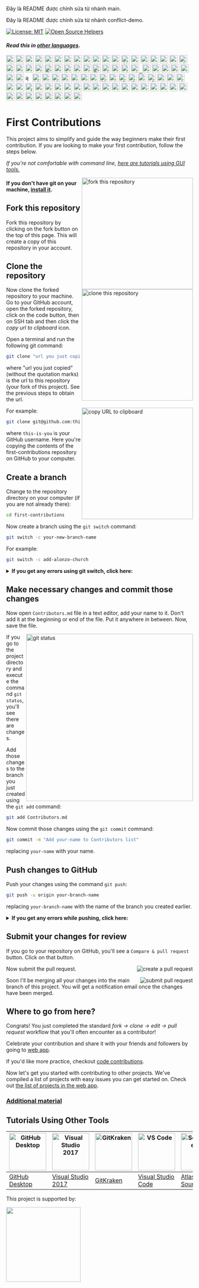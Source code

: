 
Đây là README được chỉnh sửa từ nhánh main.

Đây là README được chỉnh sửa từ nhánh conflict-demo.

[![License: MIT](https://img.shields.io/badge/License-MIT-green.svg)](https://opensource.org/licenses/MIT)
[![Open Source Helpers](https://www.codetriage.com/roshanjossey/first-contributions/badges/users.svg)](https://www.codetriage.com/roshanjossey/first-contributions)

#### _Read this in [other languages](docs/translations/Translations.md)._
<kbd>[<img title="Shqip" alt="Shqip" src="https://cdn.statically.io/gh/hjnilsson/country-flags/master/svg/al.svg" width="22">](docs/translations/README.al.md)</kbd>
<kbd>[<img title="Armenian" alt="Armenian" src="https://cdn.statically.io/gh/hjnilsson/country-flags/master/svg/am.svg" width="22">](docs/translations/README.arm.md)</kbd>
<kbd>[<img title="Uzbek" alt="Uzbek language" src="https://cdn.statically.io/gh/hjnilsson/country-flags/master/svg/uz.svg" width="22">](docs/translations/README.uz.md)</kbd>
<kbd>[<img title="Azərbaycan dili" alt="Azərbaycan dili" src="https://cdn.statically.io/flags/az.svg" width="22">](docs/translations/README.aze.md)</kbd>
<kbd>[<img title="বাংলা" alt="বাংলা" src="https://cdn.statically.io/gh/hjnilsson/country-flags/master/svg/bd.svg" width="22">](docs/translations/README.bn.md)</kbd>
<kbd>[<img title="Bulgarian" alt="Bulgarian" src="https://cdn.statically.io/gh/hjnilsson/country-flags/master/svg/bg.svg" width="22">](docs/translations/README.bg.md)</kbd>
<kbd>[<img title="Português (Brasil)" alt="Português (Brasil)" src="https://cdn.statically.io/gh/hjnilsson/country-flags/master/svg/br.svg" width="22">](docs/translations/README.pt_br.md)</kbd>
<kbd>[<img title="Català" alt="Català" src="https://firstcontributions.github.io/assets/Readme/catalan1.png" width="22">](docs/translations/README.ca.md)</kbd>
<kbd>[<img title="中文 (Simplified)" alt="中文 (Simplified)" src="https://cdn.statically.io/gh/hjnilsson/country-flags/master/svg/cn.svg" width="22">](docs/translations/README.zh-cn.md)</kbd>
<kbd>[<img title="Czech" alt="Czech" src="https://cdn.statically.io/gh/hjnilsson/country-flags/master/svg/cz.svg" width="22">](docs/translations/README.cs.md)</kbd>
<kbd>[<img title="Deutsch" alt="Deutsch" src="https://cdn.statically.io/gh/hjnilsson/country-flags/master/svg/de.svg" width="22">](docs/translations/README.de.md)</kbd>
<kbd>[<img title="Dansk" alt="Dansk" src="https://cdn.statically.io/gh/hjnilsson/country-flags/master/svg/dk.svg" width="22">](docs/translations/README.da.md)</kbd>
<kbd>[<img title="المصرية" alt="المصرية" src="https://cdn.statically.io/gh/hjnilsson/country-flags/master/svg/eg.svg" width="22">](docs/translations/README.eg.md)</kbd>
<kbd>[<img title="Dezéiriya" alt="Dezéiriya" src="https://cdn.statically.io/gh/hjnilsson/country-flags/master/svg/dz.svg" width="22">](docs/translations/README.dz.md)</kbd>
<kbd>[<img title="Español de España" alt="Español de España" src="https://cdn.statically.io/gh/hjnilsson/country-flags/master/svg/es.svg" width="22">](docs/translations/README.es.md)</kbd>
<kbd>[<img title="Française" alt="Française" src="https://cdn.statically.io/gh/hjnilsson/country-flags/master/svg/fr.svg" width="22">](docs/translations/README.fr.md)</kbd>
<kbd>[<img title="Gaeilge" alt="Gaeilge" src="https://cdn.statically.io/gh/hjnilsson/country-flags/master/svg/ie.svg" width="22">](docs/translations/README.ga.md)</kbd>
<kbd>[<img title="Galego" alt="Galego" src="https://upload.wikimedia.org/wikipedia/commons/thumb/6/64/Flag_of_Galicia.svg/1200px-Flag_of_Galicia.svg.png" width="22">](docs/translations/README.gl.md)</kbd>
<kbd>[<img title="Ελληνικά" alt="Ελληνικά" src="https://cdn.statically.io/gh/hjnilsson/country-flags/master/svg/gr.svg" width="22">](docs/translations/README.gr.md)</kbd>
<kbd>[<img title="ქართული" alt="ქართული" src="https://cdn.statically.io/gh/hjnilsson/country-flags/master/svg/ge.svg" width="22">](docs/translations/README.ge.md)</kbd>
<kbd>[<img title="Magyar" alt="Magyar" src="https://cdn.statically.io/gh/hjnilsson/country-flags/master/svg/hu.svg" width="22">](docs/translations/README.hu.md)</kbd>
<kbd>[<img title="Bahasa Indonesia" alt="Bahasa Indonesia" src="https://cdn.statically.io/gh/hjnilsson/country-flags/master/svg/id.svg" width="22">](docs/translations/README.id.md)</kbd>
<kbd>[<img title="עִברִית" alt="עִברִית" src="https://cdn.statically.io/gh/hjnilsson/country-flags/master/svg/il.svg" width="22">](docs/translations/README.hb.md)</kbd>
<kbd>[<img title="हिंदी/ગુજરાતી/मराठी/മലയാളം/ಕನ್ನಡ/తెలుగు/छत्तीसगढ़ी/বাংলা/தமிழ்" alt="हिंदी/ગુજરાતી/मराठी/മലയാളം/ಕನ್ನಡ/తెలుగు/छत्तीसगढ़ी/বাংলা/தமிழ்" src="https://cdn.statically.io/gh/hjnilsson/country-flags/master/svg/in.svg" width="22">](docs/translations/Translations.md)</kbd>
<kbd>[<img title="தமிழ்" alt="தமிழ்" src="https://cdn.statically.io/gh/hjnilsson/country-flags/master/svg/lk.svg" width="22">](docs/translations/README.ta.md)</kbd>
<kbd>[<img title="فارسی" alt="فارسی" src="https://cdn.statically.io/gh/hjnilsson/country-flags/master/svg/ir.svg" width="22">](docs/translations/README.fa.md)</kbd>
<kbd>[<img title="Italiano" alt="Italiano" src="https://cdn.statically.io/gh/hjnilsson/country-flags/master/svg/it.svg" width="22">](docs/translations/README.it.md)</kbd>
<kbd>[<img title="日本語" alt="日本語" src="https://cdn.statically.io/gh/hjnilsson/country-flags/master/svg/jp.svg" width="22">](docs/translations/README.ja.md)</kbd>
<kbd>[<img title="සිංහල" alt="සිංහල" src="https://cdn.statically.io/gh/hjnilsson/country-flags/master/svg/lk.svg" width="22">](docs/translations/README.si.md)</kbd>
<kbd>[<img title="Kiswahili (Kenya)" alt="Kiswahili (Kenya)" src="https://cdn.statically.io/gh/hjnilsson/country-flags/master/svg/ke.svg" width="22">](docs/translations/README.kws.md)</kbd>
<kbd>[<img title="한국어" alt="한국어" src="https://cdn.statically.io/gh/hjnilsson/country-flags/master/svg/kr.svg" width="22">](docs/translations/README.ko.md)</kbd>
<kbd>[<img title="Lietuvių kalba" alt="Lietuvių kalba" src="https://cdn.statically.io/gh/hjnilsson/country-flags/master/svg/lt.svg" width="22">](docs/translations/README.lt.md)</kbd>
<kbd>[<img title="Limba Română" alt="Limba Română" src="https://cdn.statically.io/gh/hjnilsson/country-flags/master/svg/md.svg" width="22"> <img title="Limba Română" alt="Limba Română" src="https://cdn.statically.io/gh/hjnilsson/country-flags/master/svg/ro.svg" width="22">](docs/translations/README.ro.md)</kbd>
<kbd>[<img title="မြန်မာ" alt="မြန်မာ" src="https://cdn.statically.io/gh/hjnilsson/country-flags/master/svg/mm.svg" width="22">](docs/translations/README.mm_unicode.md)</kbd>
<kbd>[<img title="Македонски" alt="Македонски" src="https://cdn.statically.io/gh/hjnilsson/country-flags/master/svg/mk.svg" width="22">](docs/translations/README.mk.md)</kbd>
<kbd>[<img title="Español de México" alt="Español de México" src="https://cdn.statically.io/gh/hjnilsson/country-flags/master/svg/mx.svg" width="22">](docs/translations/README.mx.md)</kbd>
<kbd>[<img title="Bahasa Melayu / بهاس ملايو‎ / Malay" alt="Bahasa Melayu / بهاس ملايو‎ / Malay" src="https://cdn.statically.io/gh/hjnilsson/country-flags/master/svg/my.svg" width="22">](docs/translations/README.my.md)</kbd>
<kbd>[<img title="Dutch" alt="Dutch" src="https://cdn.statically.io/gh/hjnilsson/country-flags/master/svg/nl.svg" width="22">](docs/translations/README.nl.md)</kbd>
<kbd>[<img title="Norsk" alt="Norsk" src="https://cdn.statically.io/gh/hjnilsson/country-flags/master/svg/no.svg" width="22">](docs/translations/README.no.md)</kbd>
<kbd>[<img title="नेपाली" alt="नेपाली" src="https://cdn.statically.io/gh/hjnilsson/country-flags/master/svg/np.svg" width="15">](docs/translations/README.np.md)</kbd>
<kbd>[<img title="Wikang Filipino" alt="Wikang Filipino" src="https://cdn.statically.io/gh/hjnilsson/country-flags/master/svg/ph.svg" width="22">](docs/translations/README.fil.md)</kbd>
<kbd>[<img title="English (Pirate)" alt="English (Pirate)" src="https://firstcontributions.github.io/assets/Readme/pirate.png" width="22">](docs/translations/README.en-pirate.md)</kbd>
<kbd>[<img title="اُاردو" alt="اردو" src="https://cdn.statically.io/gh/hjnilsson/country-flags/master/svg/pk.svg" width="22">](docs/translations/README.ur.md)</kbd>
<kbd>[<img title="Twi (Ghana)" alt="Twi (Ghana)" src="https://cdn.statically.io/gh/hjnilsson/country-flags/master/svg/gh.svg" width="22">](docs/translations/README.gh.md)</kbd>
<kbd>[<img title="Polski" alt="Polski" src="https://cdn.statically.io/gh/hjnilsson/country-flags/master/svg/pl.svg" width="22">](docs/translations/README.pl.md)</kbd>
<kbd>[<img title="Português (Portugal)" alt="Português (Portugal)" src="https://cdn.statically.io/gh/hjnilsson/country-flags/master/svg/pt.svg" width="22">](docs/translations/README.pt-pt.md)</kbd>
<kbd>[<img title="Русский язык" alt="Русский язык" src="https://cdn.statically.io/gh/hjnilsson/country-flags/master/svg/ru.svg" width="22">](docs/translations/README.ru.md)</kbd>
<kbd>[<img title="العربية" alt="العربية" src="https://cdn.statically.io/gh/hjnilsson/country-flags/master/svg/sa.svg" width="22">](docs/translations/README.ar.md)</kbd>
<kbd>[<img title="Svenska" alt="Svenska" src="https://cdn.statically.io/gh/hjnilsson/country-flags/master/svg/se.svg" width="22">](docs/translations/README.se.md)</kbd>
<kbd>[<img title="Slovenčina" alt="Slovenčina" src="https://cdn.statically.io/gh/hjnilsson/country-flags/master/svg/sk.svg" width="22">](docs/translations/README.slk.md)</kbd>
<kbd>[<img title="Slovenščina" alt="Slovenščina" src="https://cdn.statically.io/gh/hjnilsson/country-flags/master/svg/si.svg" width="22">](docs/translations/README.sl.md)</kbd>
<kbd>[<img title="ภาษาไทย" alt="ภาษาไทย" src="https://cdn.statically.io/gh/hjnilsson/country-flags/master/svg/th.svg" width="22">](docs/translations/README.th.md)</kbd>
<kbd>[<img title="Türkçe" alt="Türkçe" src="https://cdn.statically.io/gh/hjnilsson/country-flags/master/svg/tr.svg" width="22">](docs/translations/README.tr.md)</kbd>
<kbd>[<img title="中文(Traditional)" alt="中文(Traditional)" src="https://cdn.statically.io/gh/hjnilsson/country-flags/master/svg/tw.svg" width="22">](docs/translations/README.zh-tw.md)</kbd>
<kbd>[<img title="Українська" alt="Українська" src="https://cdn.statically.io/gh/hjnilsson/country-flags/master/svg/ua.svg" width="22">](docs/translations/README.ua.md)</kbd>
<kbd>[<img title="Tiếng Việt" alt="Tiếng Việt" src="https://cdn.statically.io/gh/hjnilsson/country-flags/master/svg/vn.svg" width="22">](docs/translations/README.vn.md)</kbd>
<kbd>[<img title="Tanzania" alt="Swahili language" src="https://cdn.statically.io/gh/hjnilsson/country-flags/master/svg/tz.svg" width="22">](docs/translations/README.sw.md)</kbd>
<kbd>[<img title="Zulu (South Africa)" alt="Zulu (South Africa)" src="https://cdn.statically.io/gh/hjnilsson/country-flags/master/svg/za.svg" width="22">](docs/translations/README.zul.md)</kbd>
<kbd>[<img title="Afrikaans (South Africa)" alt="Afrikaans (South Africa)" src="https://cdn.statically.io/gh/hjnilsson/country-flags/master/svg/za.svg" width="22">](docs/translations/README.afk.md)</kbd>
<kbd>[<img title="Igbo (Nigeria)" alt="Igbo (Nigeria)" src="https://cdn.statically.io/gh/hjnilsson/country-flags/master/svg/ng.svg" width="22">](docs/translations/README.igb.md)</kbd>
<kbd>[<img title="Bambara (Mali)" alt="Bambara (Mali)" src="https://cdn.statically.io/gh/hjnilsson/country-flags/master/svg/ml.svg" width="22">](docs/translations/README.mli.md)</kbd>
<kbd>[<img title="Hausa (Nigeria)" alt="Hausa (Nigeria)" src="https://upload.wikimedia.org/wikipedia/commons/thumb/5/5d/Flag_of_the_Hausa_people.svg/1280px-Flag_of_the_Hausa_people.svg.png" width="22">](docs/translations/README.hau.md)</kbd>
<kbd>[<img title="Yoruba (Nigeria)" alt="Yoruba (Nigeria)" src="https://www.fotw.info/images/n/ng%7Deoyor.gif" width="22">](docs/translations/README.yor.md)</kbd>
<kbd>[<img title="Latvia" alt="Latvia" src="https://cdn.statically.io/gh/hjnilsson/country-flags/master/svg/lv.svg" width="22">](docs/translations/README.lv.md)</kbd>
<kbd>[<img title="Suomeksi" alt="Suomeksi" src="https://cdn.statically.io/gh/hjnilsson/country-flags/master/svg/fi.svg" width="22">](docs/translations/README.fi.md)</kbd>
<kbd>[<img title="Беларуская мова" alt="Беларуская мова" src="https://cdn.statically.io/gh/hjnilsson/country-flags/master/svg/by.svg" width="22">](docs/translations/README.by.md)</kbd>
<kbd>[<img title="Српски" alt="Српски" src="https://cdn.statically.io/gh/hjnilsson/country-flags/master/svg/rs.svg" width="22">](docs/translations/README.sr.md)</kbd>
<kbd>[<img title="Қазақша" alt="Қазақша" src="https://cdn.statically.io/gh/hjnilsson/country-flags/master/svg/kz.svg" width="22">](docs/translations/README.kz.md)</kbd>
<kbd>[<img title="Bosanski" alt="Bosanski" src="https://cdn.statically.io/gh/hjnilsson/country-flags/master/svg/ba.svg" width="22">](docs/translations/README.bih.md)</kbd>
<kbd>[<img title="Bosanski" alt="Bosanski" src="https://cdn.statically.io/gh/hjnilsson/country-flags/master/svg/et.svg" width="22">](docs/translations/README.bih.md)</kbd>
<kbd>[<img title="Hrvatski" alt="Hrvatski" src="https://cdn.statically.io/gh/hjnilsson/country-flags/master/svg/hr.svg" width="22">](docs/translations/README.hr.md)</kbd>
<kbd>[<img title="پښتو" alt="پښتو" src="https://cdn.statically.io/gh/hjnilsson/country-flags/master/svg/af.svg" width="22">](docs/translations/README.ps.md)</kbd>
<kbd>[<img title="Af-soomaali" alt="Somalia" src="https://cdn.statically.io/gh/hjnilsson/country-flags/master/svg/so.svg" width="22">](docs/translations/README.so.md)</kbd>
<kbd>[<img title="Español de Ecuador" alt="Ecuador" src="https://cdn.statically.io/gh/hjnilsson/country-flags/master/svg/ec.svg" width="22">](docs/translations/README.ec.md)</kbd>
<kbd>[<img title="Luganda (Uganda)" alt="Luganda (Uganda)" src="https://cdn.statically.io/gh/hjnilsson/country-flags/master/svg/ug.svg" width="22">](docs/translations/README.lug.md)</kbd>
<kbd>[<img title="Turkmen" alt="Turkmen language" src="https://cdn.statically.io/gh/hjnilsson/country-flags/master/svg/tm.svg" width="22">](docs/translations/README.tm.md)</kbd>
<kbd>[<img title="Ewe (TOGO)" alt="Ewe (TOGO)" src="https://cdn.statically.io/gh/hjnilsson/country-flags/master/svg/tg.svg" width="22">](docs/translations/README.ewe.md)</kbd>
<kbd>[<img title="አማርኛ" alt="አማርኛ" src="https://cdn.statically.io/gh/hjnilsson/country-flags/master/svg/et.svg" width="22">](docs/translations/README.et.md)</kbd>
<kbd>[<img title="Kurdî" alt="Kurdî" src="https://upload.wikimedia.org/wikipedia/commons/3/35/Flag_of_Kurdistan.svg" width="22">](docs/translations/README.kr.md)</kbd>
<kbd>[<img title="Malagasy" alt="Malagasy" src="https://cdn.statically.io/gh/hjnilsson/country-flags/master/svg/mg.svg" width="22">](docs/translations/README.mg.md)</kbd>
<kbd>[<img title="ភាសាខ្មែរ" alt="ភាសាខ្មែរ" src="https://cdn.statically.io/gh/hjnilsson/country-flags/master/svg/kh.svg" width="22">](docs/translations/README.kh.md)</kbd>
<kbd>[<img title="Morocco" alt="Moroccan Darija" src="https://cdn.statically.io/gh/hjnilsson/country-flags/master/svg/ma.svg" width="22">](docs/translations/README.ma.md)</kbd>
<kbd>[<img title="Mongolian" alt="Mongolian" src="https://cdn.statically.io/flags/mn.svg" width="22">](docs/translations/README.mn.md)</kbd>

# First Contributions

This project aims to simplify and guide the way beginners make their first contribution. If you are looking to make your first contribution, follow the steps below.

_If you're not comfortable with command line, [here are tutorials using GUI tools.](#tutorials-using-other-tools)_

<img align="right" width="300" src="https://firstcontributions.github.io/assets/Readme/fork.png" alt="fork this repository" />

#### If you don't have git on your machine, [install it](https://docs.github.com/en/get-started/quickstart/set-up-git).

## Fork this repository

Fork this repository by clicking on the fork button on the top of this page.
This will create a copy of this repository in your account.

## Clone the repository

<img align="right" width="300" src="https://firstcontributions.github.io/assets/Readme/clone.png" alt="clone this repository" />

Now clone the forked repository to your machine. Go to your GitHub account, open the forked repository, click on the code button, then on SSH tab and then click the _copy url to clipboard_ icon.

Open a terminal and run the following git command:

```bash
git clone "url you just copied"
```

where "url you just copied" (without the quotation marks) is the url to this repository (your fork of this project). See the previous steps to obtain the url.

<img align="right" width="300" src="https://firstcontributions.github.io/assets/Readme/copy-to-clipboard.png" alt="copy URL to clipboard" />

For example:

```bash
git clone git@github.com:this-is-you/first-contributions.git
```

where `this-is-you` is your GitHub username. Here you're copying the contents of the first-contributions repository on GitHub to your computer.

## Create a branch

Change to the repository directory on your computer (if you are not already there):

```bash
cd first-contributions
```

Now create a branch using the `git switch` command:

```bash
git switch -c your-new-branch-name
```

For example:

```bash
git switch -c add-alonzo-church
```

<details>
<summary> <strong>If you get any errors using git switch, click here:</strong> </summary>

If the error message "Git: `switch` is not a git command. See `git –help`" appears, it's likely because you're using an older version of git.

In this case, try to use `git checkout` instead:

```bash
git checkout -b your-new-branch-name
```

</details>

## Make necessary changes and commit those changes

Now open `Contributors.md` file in a text editor, add your name to it. Don't add it at the beginning or end of the file. Put it anywhere in between. Now, save the file.

<img align="right" width="450" src="https://firstcontributions.github.io/assets/Readme/git-status.png" alt="git status" />

If you go to the project directory and execute the command `git status`, you'll see there are changes.

Add those changes to the branch you just created using the `git add` command:

```bash
git add Contributors.md
```

Now commit those changes using the `git commit` command:

```bash
git commit -m "Add your-name to Contributors list"
```

replacing `your-name` with your name.

## Push changes to GitHub

Push your changes using the command `git push`:

```bash
git push -u origin your-branch-name
```

replacing `your-branch-name` with the name of the branch you created earlier.

<details>
<summary> <strong>If you get any errors while pushing, click here:</strong> </summary>

- ### Authentication Error
     <pre>remote: Support for password authentication was removed on August 13, 2021. Please use a personal access token instead.
  remote: Please see https://github.blog/2020-12-15-token-authentication-requirements-for-git-operations/ for more information.
  fatal: Authentication failed for 'https://github.com/<your-username>/first-contributions.git/'</pre>
  Go to [GitHub's tutorial](https://docs.github.com/en/authentication/connecting-to-github-with-ssh/adding-a-new-ssh-key-to-your-github-account) on generating and configuring an SSH key to your account.

  Also, you might want to run 'git remote -v' to check your remote address.
  
  If it looks anything like this:
  <pre>origin	https://github.com/your-username/your_repo.git (fetch)
  origin	https://github.com/your-username/your_repo.git (push)</pre>
  
  change it using this command:
  ```bash
  git remote set-url origin git@github.com:your-username/your_repo.git
  ```
  Otherwise you'll still get prompted for username and password and get authentication error.
</details>

## Submit your changes for review

If you go to your repository on GitHub, you'll see a `Compare & pull request` button. Click on that button.

<img style="float: right;" src="https://firstcontributions.github.io/assets/Readme/compare-and-pull.png" alt="create a pull request" />

Now submit the pull request.

<img style="float: right;" src="https://firstcontributions.github.io/assets/Readme/submit-pull-request.png" alt="submit pull request" />

Soon I'll be merging all your changes into the main branch of this project. You will get a notification email once the changes have been merged.

## Where to go from here?

Congrats! You just completed the standard _fork -> clone -> edit -> pull request_ workflow that you'll often encounter as a contributor!

Celebrate your contribution and share it with your friends and followers by going to [web app](https://firstcontributions.github.io/#social-share).

If you'd like more practice, checkout [code contributions](https://github.com/roshanjossey/code-contributions).

Now let's get you started with contributing to other projects. We've compiled a list of projects with easy issues you can get started on. Check out [the list of projects in the web app](https://firstcontributions.github.io/#project-list).

### [Additional material](docs/additional-material/git_workflow_scenarios/additional-material.md)

## Tutorials Using Other Tools

| <a href="docs/gui-tool-tutorials/github-desktop-tutorial.md"><img alt="GitHub Desktop" src="https://desktop.github.com/images/desktop-icon.svg" width="100"></a> | <a href="docs/gui-tool-tutorials/github-windows-vs2017-tutorial.md"><img alt="Visual Studio 2017" src="https://upload.wikimedia.org/wikipedia/commons/c/cd/Visual_Studio_2017_Logo.svg" width="100"></a> | <a href="docs/gui-tool-tutorials/gitkraken-tutorial.md"><img alt="GitKraken" src="https://firstcontributions.github.io/assets/gui-tool-tutorials/gitkraken-tutorial/gk-icon.png" width="100"></a> | <a href="docs/gui-tool-tutorials/github-windows-vs-code-tutorial.md"><img alt="VS Code" src="https://upload.wikimedia.org/wikipedia/commons/1/1c/Visual_Studio_Code_1.35_icon.png" width=100></a> | <a href="docs/gui-tool-tutorials/sourcetree-macos-tutorial.md"><img alt="Sourcetree App" src="https://wac-cdn.atlassian.com/dam/jcr:81b15cde-be2e-4f4a-8af7-9436f4a1b431/Sourcetree-icon-blue.svg" width=100></a> | <a href="docs/gui-tool-tutorials/github-windows-intellij-tutorial.md"><img alt="IntelliJ IDEA" src="https://upload.wikimedia.org/wikipedia/commons/thumb/9/9c/IntelliJ_IDEA_Icon.svg/512px-IntelliJ_IDEA_Icon.svg.png" width=100></a> |
| ----------------------------------------------------------------------------------------------------------------------------------------------------------- | --------------------------------------------------------------------------------------------------------------------------------------------------------------------------------------------------- | -------------------------------------------------------------------------------------------------------------------------------------------------------------------------------------------- | -------------------------------------------------------------------------------------------------------------------------------------------------------------------------------------------- | ------------------------------------------------------------------------------------------------------------------------------------------------------------------------------------------------------------ | -------------------------------------------------------------------------------------------------------------------------------------------------------------------------------------------------------------------------------- |
| [GitHub Desktop](docs/gui-tool-tutorials/github-desktop-tutorial.md)                                                                                             | [Visual Studio 2017](docs/gui-tool-tutorials/github-windows-vs2017-tutorial.md)                                                                                                                          | [GitKraken](docs/gui-tool-tutorials/gitkraken-tutorial.md)                                                                                                                                        | [Visual Studio Code](docs/gui-tool-tutorials/github-windows-vs-code-tutorial.md)                                                                                                                  | [Atlassian Sourcetree](docs/gui-tool-tutorials/sourcetree-macos-tutorial.md)                                                                                                                                      | [IntelliJ IDEA](docs/gui-tool-tutorials/github-windows-intellij-tutorial.md)                                                                                                                                                          |

<p>This project is supported by:</p>
<p>
  <a href="https://www.digitalocean.com/">
    <img src="https://opensource.nyc3.cdn.digitaloceanspaces.com/attribution/assets/SVG/DO_Logo_horizontal_blue.svg" width="201px">
  </a>
</p>
